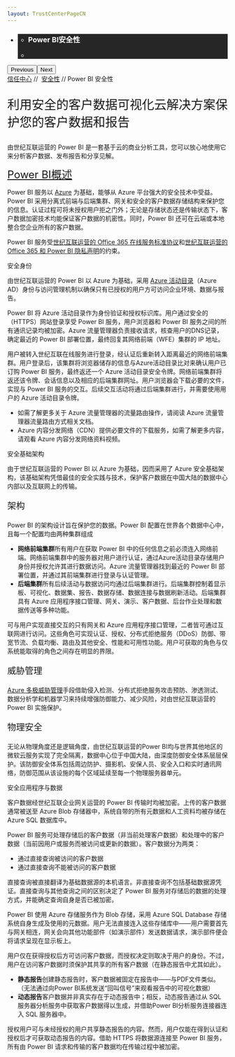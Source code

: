 ```yaml
---
layout: TrustCenterPageCN
---
```

<div class="row-fluid">
   <div class="span">
      <div>
         <div id="HeroWrapper" data-cols="1" data-view1="1" data-view2="1" data-view3="1" data-view4="1" class="row-fluid wider hero grid-container">
            <div class="span bp0-col-1-1 bp1-col-1-1 bp2-col-1-1 bp3-col-1-1">
               <div bi:type="slideshow" class="slideshow slideshow-hero hero" xmlns:bi="urn:schemas-microsoft-com:mscom:bi">
                  <ul bi:type="list" class="slides">
                     <li id="slide-1" bi:index="0" selectBi="">
                        <div class="heroitem light-foreground" bi:type="heroitem">
                           <div class="media" bi:parenttitle="t1">
                              <a href="" bi:track="False" bi:titleflag="t1" bi:index="0">
                                 <div data-picture="" data-alt="You are in control of your data" data-disable-swap-below="">
                                    <div data-src="https://c.s-microsoft.com/en-us/CMSImages/MS_TrustCenter_Privacy_Header.jpg?version=dc9c5b9b-c334-7922-892a-15c2cd65053d"></div>
                                    <noscript></noscript>
                                 </div>
                              </a>
                           </div>
                           <div class="text" bi:type="cta">
                              <div class="text-container">
                                 <div class="box" style="background: rgba(0,0,0,.85); color: #FFFFFF;">
                                    <ul bi:type="list" class="headerCaption subpageHeaderCaption">
                                       <li class="box-title">
                                          <h3 class="box-title" bi:type="title" bi:title="t1" style="color: #FFFFFF;">Power BI安全性</h3>
                                       </li>
                                       <li class="box-actions box-description"><a target="_self" class="mscom-link" href=""></a></li>
                                    </ul>
                                 </div>
                              </div>
                           </div>
                        </div>
                     </li>
                  </ul>
                  <div class="navigation international" bi:track="false">
                     <div class="grid-container settop" data-title-text="Go To Slide "></div>
                  </div>
                  <div class="prev-next" bi:track="false"><button class="prev"><span class="icon-left" aria-hidden="true"></span><span class="screen-reader-text">Previous</span></button><button class="next"><span class="icon-right" aria-hidden="true"></span><span class="screen-reader-text">Next</span></button></div>
                  <div id="play-pause" class="play-pause" style="display:none">
                     <div class="pause"><button id="pauseButton" class="pause_button"><span class="icon-pause" aria-hidden="true"></span><span class="screen-reader-text">Pause</span></button></div>
                     <div class="play"><button id="playButton" class="play_button"><span class="icon-play" aria-hidden="true"></span><span class="screen-reader-text">Play</span></button></div>
                  </div>
               </div>
            </div>
         </div>
         <div id="BreadcrumbWrapper" data-cols="1" data-view1="1" data-view2="1" data-view3="1" data-view4="1" class="row-fluid grid-container mscom-grid-container breadcrumbs">
            <div class="span bp0-col-1-1 bp1-col-1-1 bp2-col-1-1 bp3-col-1-1"><a target="_self" class="mscom-link" href="../default-cn.html">信任中心</a> // 
               <a target="_self" class="mscom-link" href="../security/default-cn.html">安全性</a> // Power BI 安全性
            </div>
         </div>
         <div id="ContentWrapper" data-cols="2" data-view1="1" data-view2="2" data-view3="2" data-view4="2" class="row-fluid subpageBody">
            <div class="span bp0-col-1-1 bp2-col-2-1 bp3-col-2-1 bp1-col-2-2">
               <p style="font-size:28px">利用安全的客户数据可视化云解决方案保护您的客户数据和报告</p>
               <p>由世纪互联运营的 Power BI 是一套基于云的商业分析工具，您可以放心地使用它来分析客户数据、发布报告和分享见解。</p>
               <p><a href="../cloudservices/powerbi-cn.html" style="font-size:24px;">Power BI概述</a></p>
               <p>Power BI 服务以 <a href="azuresecurity-cn">Azure</a> 为基础，能够从 Azure 平台强大的安全技术中受益。Power BI 采用分离式前端与后端集群、网关和安全的客户数据存储结构来保护您的信息。认证过程可将未授权用户拒之门外；无论是存储状态还是传输状态下，客户数据加密技术均能保证客户数据的机密性。同时，Power BI 还可在云端或本地整合您企业所有的客户数据。</p>
               <p>Power BI 服务受<a href="http://www.21vbluecloud.com/office365/O365-AgreeWebDir/">世纪互联运营的 Office 365 在线服务标准协议</a>和<a href="http://www.21vbluecloud.com/office365/O365-Privacy/">世纪互联运营的 Office 365 和 Power BI 隐私声明</a>的约束。</p>
               <label" id="identity_Secure">安全身份</label>
               <p>由世纪互联运营的 Power BI 以 Azure 为基础，采用 <a href="https://www.azure.cn/home/features/identity/">Azure 活动目录</a>（Azure AD）身份与访问管理机制以确保只有已授权的用户方可访问企业环境、数据与报告。</p>
               <p>Power BI 将 Azure 活动目录作为身份验证和授权标识库。用户通过安全的（HTTPS）网站登录享受 Power BI 服务，用户浏览器和 Power BI 服务之间的所有通讯记录均被加密。Azure 流量管理器负责接收请求，核查用户的DNS记录，确定最近的 Power BI 部署位置，最终回复其网络前端（WFE）集群的 IP 地址。</p>
               <p>用户被转入世纪互联在线服务进行登录，经认证后重新转入距离最近的网络前端集群。用户登录后，该集群将浏览器储存的信息与Azure活动目录比对来确认用户已订购 Power BI 服务，最终返还一个 Azure 活动目录安全令牌。网络前端集群将返还该令牌、会话信息以及相应的后端集群网址。用户浏览器会下载必要的文件，实现与 Power BI 服务的交互。后续交互活动将通过后端集群进行，并需要使用用户的 Azure 活动目录令牌。</p>
               <ul style="list-style-type:disc">
                  <li>如需了解更多关于 Azure 流量管理器的流量路由操作，请阅读 Azure 流量管理器流量路由方式相关文档。</li>
                  <li>Azure 内容分发网络（CDN）提供必要文件的下载服务，如需了解更多内容，请观看 Azure 内容分发网络资料视频。</li>
               </ul>
               <label id="infrastructure_Secure">安全基础架构</label>
               <p>由于世纪互联运营的 Power BI 以 Azure 为基础，因而采用了 Azure 安全基础架构，该基础架构凭借最佳的安全实践与技术，保护客户数据在中国大陆的数据中心内部以及互联网上的传输。</p>
               <p style="font-size:20px">架构</p>
               <p>Power BI 的架构设计旨在保护您的数据。Power BI 配置在世界各个数据中心中，且每一个配置均由两种集群组成</p>
               <ul style="list-style-type:disc">
                  <li><strong>网络前端集群</strong>所有用户在获取 Power BI 中的任何信息之前必须连入网络前端。网络前端集群中的服务器对用户进行认证，通过Azure活动目录存储用户身份并授权允许其进行数据访问。Azure 流量管理器找到最近的 Power BI 部署位置，并通过其前端集群进行登录与认证管理。</li>
                  <li><strong>后端集群</strong>所有后续活动与数据访问均通过后端集群进行。后端集群控制着显示板、可视化、数据集、报告、数据存储、数据连接与数据刷新活动。后端集群具有 Azure  应用程序接口管理、网关、演示、客户数据、后台作业处理和数据传送等多种功能。</li>
               </ul>
               <p>可与用户实现直接交互的只有网关和 Azure 应用程序接口管理，二者皆可通过互联网进行访问。这些角色可实现认证、授权、分布式拒绝服务（DDoS）防御、带宽节流、负载均衡、路由及其他安全、性能和可用性功能。用户可获取的角色与仅系统能取得的角色之间存在明显的界限。</p>
               <p style="font-size:20px">威胁管理</p>
               <p><a href="/threatmanagement-cn.html">Azure 多极威胁管理</a>手段借助侵入检测、分布式拒绝服务攻击预防、渗透测试、数据分析学和机器学习来持续增强防御能力、减少风险，对由世纪互联运营的  Power BI 实施保护。</p>
               <p style="font-size:20px">物理安全</p>
               <p>无论从物理角度还是逻辑角度，由世纪互联运营的Power BI均与世界其他地区的微软云服务实现了完全隔离，数据中心位于中国大陆，由深度防御安全体系层层保护。该防御安全体系包括周边防护、摄影机、安保人员、安全入口和实时通讯网络，防御范围从该设施的每个区域延续至每一个物理服务器单元。</p>
               <label id="apps_and_data_Secure">安全应用程序与数据</label>
               <p>客户数据经世纪互联企业网关运营的 Power BI 传输时均被加密。上传的客户数据通常被送至 Azure Blob 存储器中，系统自带的所有元数据和人工资料均被存储在 Azure SQL 数据库中。</p>
               <p>Power BI 服务可处理存储后的客户数据（非当前处理客户数据）和处理中的客户数据（当前因用户或服务而被访问或更新的数据）。客户数据分为两类：</p>
               <ul style="list-style-type:disc">
                  <li>通过直接查询被访问的客户数据</li>
                  <li>通过直接查询不能被访问的客户数据</li>
               </ul>
               <p>直接查询被直接翻译为基础数据源的本机语言。非直接查询不包括基础数据源凭证。直接查询与其他查询之间的区别决定了 Power BI 服务对存储后的数据的处理方式，并能确定查询自身是否已被加密。</p>
               <p>Power BI 使用 Azure 存储服务作为 Blob 存储，采用 Azure SQL Database 存储系统自身生成及使用的元数据。用户无法直接连入这些存储库中——用户需要首先与网关相连，网关会向其他功能部件（如演示部件）发送数据请求，演示部件便会将请求呈现在显示板上。</p>
               <p>用户仅在获得授权后方可访问客户数据，而授权决定则取决于用户的身份。不过，用户在访问客户数据时须保护其共享的所有客户数据（在静态报告中尤其如此）。</p>
               <ul style="list-style-type:disc">
                  <li><strong>静态报告</strong>创建静态报告时，客户数据被固定在报告中——与PDF文件类似。（无法通过向Power BI系统发送“回叫信号”来观看报告中的可视化数据）</li>
                  <li><strong>动态报告</strong>客户数据并非真实存在于动态报告中；相反，动态报告通过从 SQL 服务器分析服务中获取客户数据得以生成，并借助Power BI分析服务连接器连入 SQL 服务器中。</li>
               </ul>
               <p>授权用户可与未经授权的用户共享静态报告的内容。然而，用户仅能在得到认证和授权后才可获取动态报告的内容。借助 HTTPS 将数据源连接至 Power BI 服务，所有由 Power BI 请求和传输的客户数据均在传输过程中被加密。</p>
            </div> 
            <!--<div class="span bp0-col-1-1 bp2-col-2-1 bp3-col-2-1 bp1-col-2-2 bp0-clear bp1-clear">
               <div id="SideBarWrapper" data-cols="1" data-view1="1" data-view2="1" data-view3="1" data-view4="1" class="row-fluid">
                  <div id="HelpfulInformation" class="span bp0-col-1-1 bp1-col-1-1 bp2-col-1-1 bp3-col-1-1">
                     <h1>更多信息</h1>
                     <label><a target="_self" class="mscom-link" href="https://www.azure.cn/home/features/identity/">Active Directory</a></label><br/>
                     <label><a target="_self" class="mscom-link" href="https://www.azure.cn/documentation/services/identity/">Active Directory 文档</a></label><br/>
                     <label><a target="_self" class="mscom-link" href="https://www.azure.cn/home/features/multi-factor-authentication/">多重身份验证</a></label><br/>
                     <label><a target="_self" class="mscom-link" href="#">Office 365 安全与合规白皮书</a></label><br/>
                  </div>
               </div>
            </div>-->
         </div>
      </div>
   </div>
</div>
<div class="row-fluid" data-view4="1" data-view3="1" data-view2="1" data-view1="1" data-cols="1">
   <div class="span bp0-col-1-1 bp1-col-1-1 bp2-col-1-1 bp3-col-1-1"></div>
</div>

